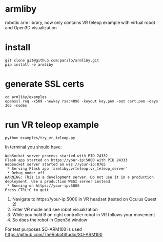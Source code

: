 # armliby
robotic arm library, now only contains VR teleop example with virtual robot and Open3D visualization

# install
```
git clone git@github.com:parilo/armliby.git
pip install -e armliby 
```

# generate SSL certs
```
cd armliby/examples
openssl req -x509 -newkey rsa:4096 -keyout key.pem -out cert.pem -days 365 -nodes
```

# run VR teleop example
```
python examples/try_vr_teleop.py
```

In terminal you should have:
```
WebSocket server process started with PID 24332
Flask app started on https://your-ip:5000 with PID 24333
WebSocket server started on wss://your-ip:8765
 * Serving Flask app 'armliby.vrteleop.vr_teleop_server'
 * Debug mode: off
WARNING: This is a development server. Do not use it in a production deployment. Use a production WSGI server instead.
 * Running on https://your-ip:5000
Press CTRL+C to quit
```

1. Navigate to https://your-ip:5000 in VR headset (tested on Oculus Quest 2)
2. Enter VR mode and see robot visualization
3. While you hold B on right controller robot in VR follows your movement
4. So does the robot in Open3d window

For test purposes SO-ARM100 is used
https://github.com/TheRobotStudio/SO-ARM100
